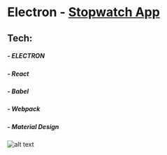 # Electron - [Stopwatch App](http://rimatlaelectronstopwatch.surge.sh/)

## Tech:
##### - ELECTRON
##### - React
##### - Babel
##### - Webpack
##### - Material Design

![alt text](watchapp.PNG?raw=true "app image")
